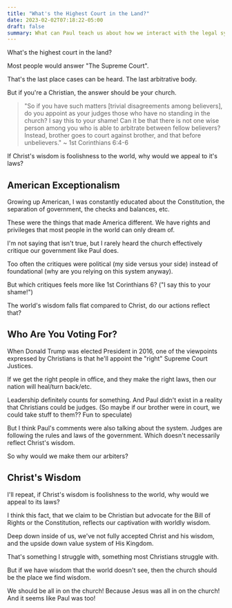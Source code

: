 ```yaml
---
title: "What's the Highest Court in the Land?"
date: 2023-02-02T07:18:22-05:00
draft: false
summary: What can Paul teach us about how we interact with the legal system of our day?
---
```


What's the highest court in the land?

Most people would answer "The Supreme Court".

That's the last place cases can be heard. The last arbitrative body.

But if you're a Christian, the answer should be your church.

> "So if you have such matters [trivial disagreements among believers], do you appoint as your judges those who have no standing in the church? I say this to your shame! Can it be that there is not one wise person among you who is able to arbitrate between fellow believers? Instead, brother goes to court against brother, and that before unbelievers." ~ 1st Corinthians 6:4-6

If Christ's wisdom is foolishness to the world, why would we appeal to it's laws?

## American Exceptionalism

Growing up American, I was constantly educated about the Constitution, the separation of government, the checks and balances, etc.

These were the things that made America different. We have rights and privileges that most people in the world can only dream of.

I'm not saying that isn't true, but I rarely heard the church effectively critique our government like Paul does.

Too often the critiques were political (my side versus your side) instead of foundational (why are you relying on this system anyway).

But which critiques feels more like 1st Corinthians 6? ("I say this to your shame!")

The world's wisdom falls flat compared to Christ, do our actions reflect that?

## Who Are You Voting For?

When Donald Trump was elected President in 2016, one of the viewpoints expressed by Christians is that he'll appoint the "right" Supreme Court Justices.

If we get the right people in office, and they make the right laws, then our nation will heal/turn back/etc.

Leadership definitely counts for something. And Paul didn't exist in a reality that Christians could be judges. (So maybe if our brother were in court, we could take stuff to them?? Fun to speculate)

But I think Paul's comments were also talking about the system. Judges are following the rules and laws of the government. Which doesn't necessarily reflect Christ's wisdom.

So why would we make them our arbiters?

## Christ's Wisdom

I'll repeat, if Christ's wisdom is foolishness to the world, why would we appeal to its laws?

I think this fact, that we claim to be Christian but advocate for the Bill of Rights or the Constitution, reflects our captivation with worldly wisdom.

Deep down inside of us, we've not fully accepted Christ and his wisdom, and the upside down value system of His Kingdom.

That's something I struggle with, something most Christians struggle with.

But if we have wisdom that the world doesn't see, then the church should be the place we find wisdom.

We should be all in on the church! Because Jesus was all in on the church! And it seems like Paul was too!
